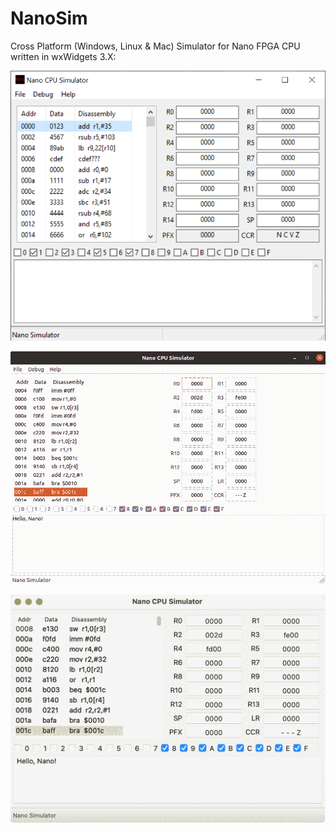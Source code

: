 # NanoSim
Cross Platform (Windows, Linux & Mac) Simulator for Nano FPGA CPU written in wxWidgets 3.X:

![alt text](https://github.com/lenniea/NanoSim/raw/master/Doc/Screenshot.png "Screenshot")

![alt text](https://github.com/lenniea/NanoSim/raw/master/Doc/Linux.png "Screenshot")

![alt text](https://github.com/lenniea/NanoSim/raw/master/Doc/MacOSX.png "Screenshot")
